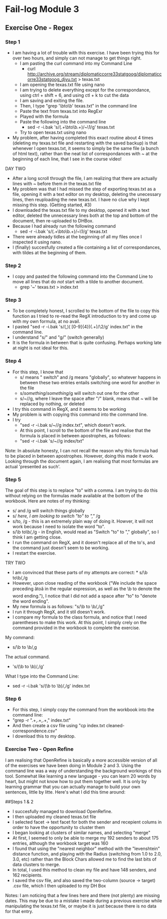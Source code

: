 # Fail-log Module 3

## Exercise One - Regex

### Step 1 
* I am having a lot of trouble with this exercise. I have been trying this for over two hours, and simply can not manage to get things right.
	* I am pasting the curl command into my Command Line
		* curl http://archive.org/stream/diplomaticcorre33statgoog/diplomaticcorre33statgoog_djvu.txt > texas.txt
	* I am opening the texas.txt file using nano
	* I am trying to delete everything except for the correspondance, using ctrl + shift + 6, and using ctl + k to cut the data
	* I am saving and exiting the file.
	* Then, I type "grep '\bto\b' texas.txt" in the command line
	* Paste the text from texas.txt into RegExr
	* Played with the formula
	* Paste the following into the command line
		* sed -r -i.bak 's/(.+\bto\b.+)/~\1/g' texas.txt
	* Try to open texas.txt using nano
* My problem, after having completed this exact routine about 4 times (deleting my texas.txt file and restarting with the saved backup) is that whenever I open texas.txt, it seems to simply be the same file (a bunch of html text), rather than the neat list of correspondances with ~ at the beginning of each line, that I see in the course video!

DAY TWO

* After a long scroll through the file, I am realizing that there are actually lines with ~ before them *in* the texas.txt file
* My problem was that I had missed the step of exporting texas.txt as a file, opening it with a text editor on my desktop, deleting the unecessary lines, then reuploading the new texas.txt. I have no clue why I kept missing this step. (Getting started, #3)
* I downloaded the texas.txt file to my desktop, opened it with a text editor, deleted the unnecessary lines both at the top and bottom of the document, then re-uploaded to DHBox.
* Because I had already run the following command
	* sed -r -i.bak 's/(.+\bto\b.+)/~\1/g' texas.txt
* There were already tidles at the beginning of all my files once I inspected it using nano.
* I (finally) succesfully created a file containing a list of correspondances, with tildes at the beginning of them. 

### Step 2
* I copy and pasted the following command into the Command Line to move all lines that do *not* start with a tilde to another document.
	* grep '~' texas.txt > index.txt

### Step 3
* To be completely honest, I scrolled to the bottom of the file to copy this function as I tried to re-read the RegX introduction to try and come up with my own formula, at no avail.
* I pasted "sed -r -i.bak 's/(,)( [0-9]{4})(.+)/\2/g' index.txt" in the command line.
* I understand "s/" and "g/" (switch generally)
* It is the formula in between that is quite confusing. Perhaps working late at night is not ideal for this.

### Step 4
* For this step, I know that 
	* s/ means " switch" and /g means "globally", so whatever happens in between these two entries entails switching one word for another in the file
	* s/*something*/*something*/g will switch out one for the other
	* s/~//g, where I leave the space after "/" blank, means that ~ will be replaced by nothing, or deleted
* I try this command in RegX, and it seems to be working
* My problem is with copying this command into the command line. 
* I try
	* "sed -r -i.bak s/~//g index.txt", which doesn't work.
	* At this point, I scroll to the bottom of the file and realise that the formula is placed in between apostrophes, as follows:
	* "sed -r -i.bak 's/~//g index/txt"

Note: In absolute honesty, I can not recall the reason why this formula had to be placed in between apostrophes. However, doing this made it work. Looking through the document again, I am realising that most formulas are actual 'presented as such'.

### Step 5
The goal of this step is to replace "to" with a comma. I am trying to do this without relying on the formulas made available at the bottom of the workbook.
Here are notes of my thinking:

* s/ and /g will switch things globally
* s/ *here, I am looking to switch "to" to ","* /g
* s/to\, /g - this is an extremely plain way of doing it. Howver, it will not work because I need to isolate the word "to".
* s/\b to\b/,/g - in English, would read as "Switch "to" to "," globally", so I think I am getting close.
* I run the command on RegX, and it doesn't replace all of the to's, and the command just doesn't seem to be working.
* I restart the exercise.

TRY TWO
* I am convinced that these parts of my attempts are correct:
        * s/\b to\b/,/g 
* However, upon close reading of the workbook ("We include the space preceding âtoâ in the regular expression, as well as the \b to denote the word ending."), I notice that I did not add a space after "to" to "denote the word ending".
* My new formula is as follows: "s/\b to \b/,/g"
* I run it through RegX, and it stil doesn't work.
* I compare my formula to the class formula, and notice that I need parentheses to make this work. At this point, I simply crely on the command provided in the workbook to complete the exercise.

My command:
* s/\b to \b/,g

The actual command.
* 's/(\b to \b)/,/g'

What I type into the Command Line:
* sed -r -i.bak 's/(\b to \b)/,/g' index.txt
 
### Step 6
* For this step, I simply copy the command from the workbook into the command line:
* "grep -r ".+,.+,.+," index.txt"
* And then create a csv file using "cp index.txt cleaned-correspondence.csv"
* I download this to my desktop.

### Exercise Two - Open Refine

I am realising that OpenRefine is basically a more accessible version of all of the exercises we have been doing in Module 2 and 3. Using the command line was a way of understanding the background workings of this tool. Somewhat like learning a new language - you can learn 20 words by heart, but might not know how to put them together well. It is only by learning grammar that you can actually manage to build your own sentences, little by litte. Here's what I did this time around:

##Steps 1 & 2
* I succesfully managed to download OpenRefine. 
* I then uploaded my cleaned texas.txt file
* I selected facet -> text facet for both the sender and recepient colums in order to have the opportunity to cluster them
* I began looking at clusters of similar names, and selecting "merge"
* At first, I seemed to only be able to merge my 192 senders to about 175 entries, although the workbook target was 160
* I found that using the "nearest neighbor" method with the "levenshtein" distance function, and playing with the Radius (switching from 1.0 to 2.0, 3.0, etc) rather than the Block Chars allowed me to find the last bits of data clusters to merge.
* In total, I used this method to clean my file and have 148 senders, and 162 recipients.
* I saved the csv file, and also saved the two-column (source -> target) .csv file, which I then uploaded to my DH Box

Notes: I am noticing that a few lines here and there (not plenty) are missing dates. This may be due to a mistake I made during a previous exercise while manipulating the texas.txt file, or maybe it is just because there is no data for that entry.